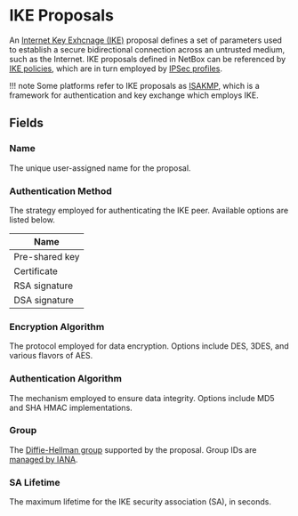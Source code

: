 # IKE Proposals

An [Internet Key Exhcnage (IKE)](https://en.wikipedia.org/wiki/Internet_Key_Exchange) proposal defines a set of parameters used to establish a secure bidirectional connection across an untrusted medium, such as the Internet. IKE proposals defined in NetBox can be referenced by [IKE policies](./ikepolicy.md), which are in turn employed by [IPSec profiles](./ipsecprofile.md).

!!! note
    Some platforms refer to IKE proposals as [ISAKMP](https://en.wikipedia.org/wiki/Internet_Security_Association_and_Key_Management_Protocol), which is a framework for authentication and key exchange which employs IKE.

## Fields

### Name

The unique user-assigned name for the proposal.

### Authentication Method

The strategy employed for authenticating the IKE peer. Available options are listed below.

| Name           |
|----------------|
| Pre-shared key |
| Certificate    |
| RSA signature  |
| DSA signature  |

### Encryption Algorithm

The protocol employed for data encryption. Options include DES, 3DES, and various flavors of AES.

### Authentication Algorithm

The mechanism employed to ensure data integrity. Options include MD5 and SHA HMAC implementations.

### Group

The [Diffie-Hellman group](https://en.wikipedia.org/wiki/Diffie%E2%80%93Hellman_key_exchange) supported by the proposal. Group IDs are [managed by IANA](https://www.iana.org/assignments/ikev2-parameters/ikev2-parameters.xhtml#ikev2-parameters-8).

### SA Lifetime

The maximum lifetime for the IKE security association (SA), in seconds.
